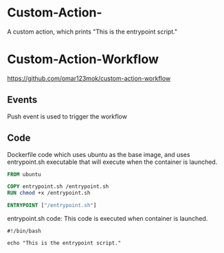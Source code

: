 # Custom-Action-

A custom action, which prints "This is the entrypoint script."

# Custom-Action-Workflow

https://github.com/omar123mok/custom-action-workflow

## Events
Push event is used to trigger the workflow

## Code

Dockerfile code which uses ubuntu as the base image, and uses entrypoint.sh executable that will execute when the container is launched.
```Dockerfile
FROM ubuntu

COPY entrypoint.sh /entrypoint.sh
RUN chmod +x /entrypoint.sh

ENTRYPOINT ["/entrypoint.sh"]
```

entrypoint.sh code: 
This code is executed when container is launched.

```
#!/bin/bash

echo "This is the entrypoint script."
```
